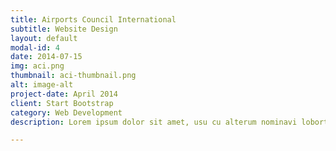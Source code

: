 ```yaml
---
title: Airports Council International
subtitle: Website Design
layout: default
modal-id: 4
date: 2014-07-15
img: aci.png
thumbnail: aci-thumbnail.png
alt: image-alt
project-date: April 2014
client: Start Bootstrap
category: Web Development
description: Lorem ipsum dolor sit amet, usu cu alterum nominavi lobortis. At duo novum diceret. Tantas apeirian vix et, usu sanctus postulant inciderint ut, populo diceret necessitatibus in vim. Cu eum dicam feugiat noluisse.

---
```

